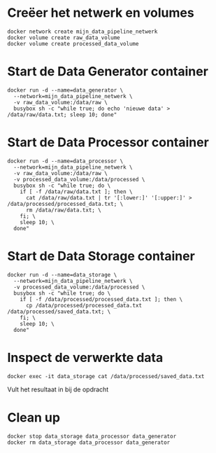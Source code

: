 
# Creëer het netwerk en volumes
```
docker network create mijn_data_pipeline_netwerk
docker volume create raw_data_volume
docker volume create processed_data_volume
```

# Start de Data Generator container
```
docker run -d --name=data_generator \
  --network=mijn_data_pipeline_netwerk \
  -v raw_data_volume:/data/raw \
  busybox sh -c "while true; do echo 'nieuwe data' > /data/raw/data.txt; sleep 10; done"
```
# Start de Data Processor container
```
docker run -d --name=data_processor \
  --network=mijn_data_pipeline_netwerk \
  -v raw_data_volume:/data/raw \
  -v processed_data_volume:/data/processed \
  busybox sh -c "while true; do \
    if [ -f /data/raw/data.txt ]; then \
      cat /data/raw/data.txt | tr '[:lower:]' '[:upper:]' > /data/processed/processed_data.txt; \
      rm /data/raw/data.txt; \
    fi; \
    sleep 10; \
  done"
```
# Start de Data Storage container
```
docker run -d --name=data_storage \
  --network=mijn_data_pipeline_netwerk \
  -v processed_data_volume:/data/processed \
  busybox sh -c "while true; do \
    if [ -f /data/processed/processed_data.txt ]; then \
      cp /data/processed/processed_data.txt /data/processed/saved_data.txt; \
    fi; \
    sleep 10; \
  done"
```
# Inspect de verwerkte data 
```
docker exec -it data_storage cat /data/processed/saved_data.txt
```

Vult het resultaat in bij de opdracht

# Clean up

```
docker stop data_storage data_processor data_generator
docker rm data_storage data_processor data_generator
```
